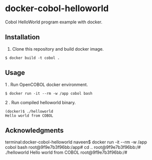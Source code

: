 # docker-cobol-helloworld
Cobol HelloWorld program example with docker.

## Installation
1. Clone this repository and build docker image.
```
$ docker build -t cobol .
```

## Usage
1 . Run OpenCOBOL docker environment.
```
$ docker run -it --rm -w /app cobol bash
```


2 . Run compiled helloworld binary.
```
(docker)$ ./helloworld 
Hello world from COBOL
```

## Acknowledgments
terminal:docker-cobol-helloworld naveen$ docker run -it --rm -w /app cobol bash
root@9f9e7b3f96bb:/app# cd ..
root@9f9e7b3f96bb:/# ./helloworld 
Hello world from COBOL
root@9f9e7b3f96bb:/# 

